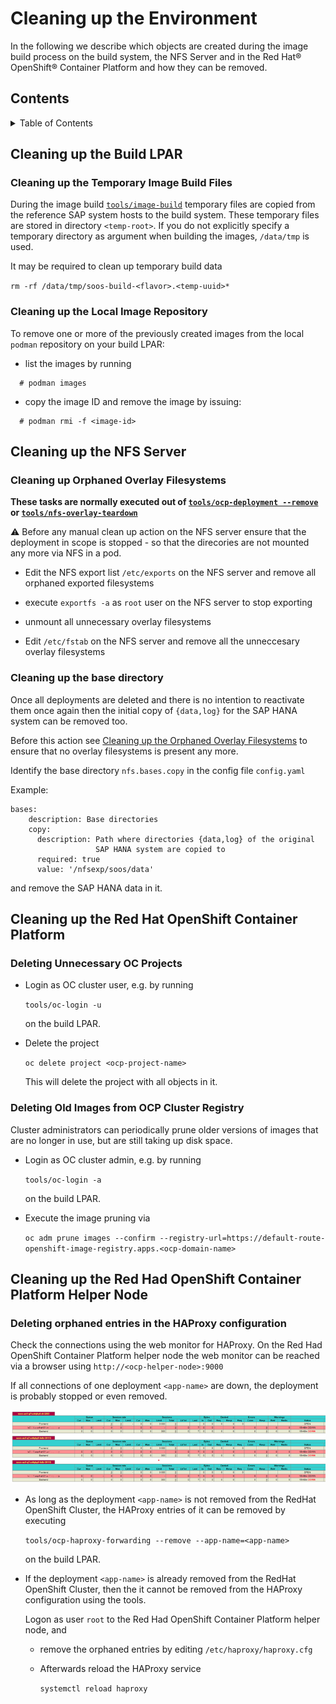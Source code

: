 <!--
  ------------------------------------------------------------------------
  Copyright 2022 IBM Corp. All Rights Reserved.

  Licensed under the Apache License, Version 2.0 (the "License");
  you may not use this file except in compliance with the License.
  You may obtain a copy of the License at

      http://www.apache.org/licenses/LICENSE-2.0

  Unless required by applicable law or agreed to in writing, software
  distributed under the License is distributed on an "AS IS" BASIS,
  WITHOUT WARRANTIES OR CONDITIONS OF ANY KIND, either express or implied.
  See the License for the specific language governing permissions and
  limitations under the License.
 -------------------------------------------------------------------------->

# Cleaning up the Environment

In the following we describe which objects are created during the image build 
process on the build system, the NFS Server and in the Red 
Hat® OpenShift® Container Platform and how they can be removed. 

<!-- TOC-START -->

## Contents

<details>
  <summary>Table of Contents</summary>

- [Cleaning up the Build LPAR](#cleaning-up-the-build-lpar)
  - [Cleaning up the Temporary Image Build Files](#cleaning-up-the-temporary-image-build-files)
  - [Cleaning up the Local Image Repository](#cleaning-up-the-local-image-repository)
- [Cleaning up the NFS Server](#cleaning-up-the-nfs-server)
  - [Cleaning up Orphaned Overlay Filesystems](#cleaning-up-orphaned-overlay-filesystems)
  - [Cleaning up the base directory](#cleaning-up-the-base-directory)
- [Cleaning up the Red Hat OpenShift Container Platform](#cleaning-up-the-red-hat-openshift-container-platform)
  - [Deleting Unnecessary OC Projects](#deleting-unnecessary-oc-projects)
  - [Deleting Old Images from OCP Cluster Registry](#deleting-old-images-from-ocp-cluster-registry)
- [Cleaning up the Red Had OpenShift Container Platform Helper Node](#cleaning-up-the-red-had-openshift-container-platform-helper-node)
  - [Deleting orphaned entries in the HAProxy configuration](#deleting-orphaned-entries-in-the-haproxy-configuration)

</details>

<!-- TOC-END -->

## Cleaning up the Build LPAR

### Cleaning up the Temporary Image Build Files

During the image build [`tools/image-build`](./TOOLS.md#tool-image-build) temporary files are copied from the 
reference SAP system hosts to the build system. These temporary files are stored in directory `<temp-root>`.
If you do not explicitly specify a temporary directory as argument when building the images, `/data/tmp` is used.

It may be required to clean up temporary build data  

`rm -rf /data/tmp/soos-build-<flavor>.<temp-uuid>*`

### Cleaning up the Local Image Repository

To remove one or more of the previously created images from the local
`podman` repository on your build LPAR:

- list the images by running

``` shell
  # podman images
```

- copy the image ID and remove the image by issuing:

``` shell
  # podman rmi -f <image-id>
```

## Cleaning up the NFS Server

### Cleaning up Orphaned Overlay Filesystems

**These tasks are normally executed out of [`tools/ocp-deployment --remove`](TOOLS.md#tool-ocp-deployment) or [`tools/nfs-overlay-teardown`](TOOLS.md#tool-nfs-overlay-teardown)**

:warning: Before any manual clean up action on the NFS server ensure that the deployment in scope is stopped - so that the direcories are not mounted any more via NFS in a pod.

- Edit the NFS export list `/etc/exports` on the NFS server and remove all orphaned exported filesystems

- execute `exportfs -a`  as `root` user on the NFS server to stop exporting

- unmount all unnecessary overlay filesystems

- Edit `/etc/fstab` on the NFS server and remove all the unneccesary overlay filesystems


### Cleaning up the base directory

Once all deployments are deleted and there is no intention to reactivate them once again then the initial copy of `{data,log}` for the SAP HANA system can be removed too.

Before this action see [Cleaning up the Orphaned Overlay Filesystems](#cleaning-up-orphaned-overlay-filesystems) to ensure that no overlay filesystems is present any more.

Identify the base directory `nfs.bases.copy` in the config file `config.yaml`

Example:

```shell
bases:
    description: Base directories
    copy:
      description: Path where directories {data,log} of the original
                   SAP HANA system are copied to
      required: true
      value: '/nfsexp/soos/data'
```

and remove the SAP HANA data in it.

## Cleaning up the Red Hat OpenShift Container Platform

### Deleting Unnecessary OC Projects

- Login as OC cluster user, e.g. by running

  `tools/oc-login -u`


   on the build LPAR.

- Delete the project 

  `oc delete project <ocp-project-name>` 

   This will delete the project with all objects in it.

### Deleting Old Images from OCP Cluster Registry

Cluster administrators can periodically prune older versions of images that are no longer in use, but are still taking up disk space.

- Login as OC cluster admin, e.g. by running

  `tools/oc-login -a`


  on the build LPAR.

- Execute the image pruning via 

  `oc adm prune images --confirm --registry-url=https://default-route-openshift-image-registry.apps.<ocp-domain-name>`

## Cleaning up the Red Had OpenShift Container Platform Helper Node

### Deleting orphaned entries in the HAProxy configuration

Check the connections using the web monitor for HAProxy. On the Red Had OpenShift Container
Platform helper node the web monitor can be reached via a browser using 
`http://<ocp-helper-node>:9000`   

If all connections of one deployment `<app-name>` are down, the deployment is probably stopped
or even removed. 

![HAProxy cleanup](./images/ocp-haproxy-cleanup.png)

- As long as the deployment `<app-name>` is not removed from the RedHat OpenShift Cluster, the HAProxy entries of it can be removed by executing 

   `tools/ocp-haproxy-forwarding --remove --app-name=<app-name>` 
  
  on the build LPAR.

- If the deployment `<app-name>` is already removed from the RedHat OpenShift Cluster, then
  the it cannot be removed from the HAProxy configuration using the tools.

  Logon as user `root` to the Red Had OpenShift Container Platform helper node, and 
  - remove the orphaned entries by editing 
    `/etc/haproxy/haproxy.cfg`
  
  - Afterwards reload the HAProxy service

    `systemctl reload haproxy`
